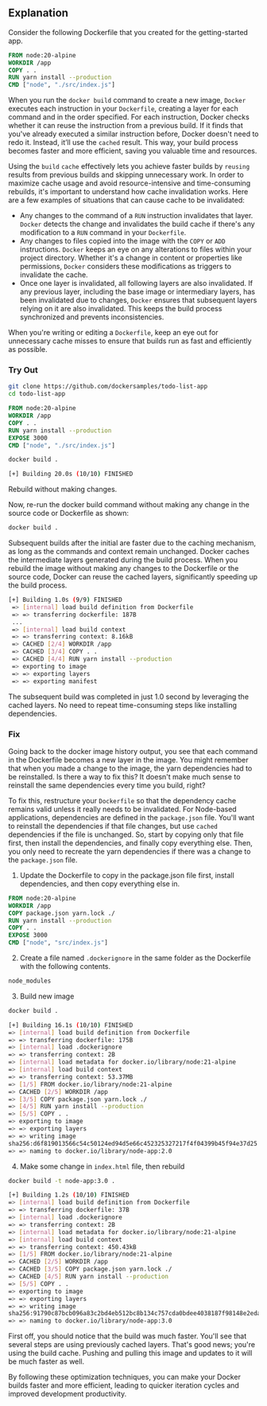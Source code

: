 ## Explanation
Consider the following Dockerfile that you created for the getting-started app.
```dockerfile
FROM node:20-alpine
WORKDIR /app
COPY . .
RUN yarn install --production
CMD ["node", "./src/index.js"]
```

When you run the `docker build` command to create a new image, `Docker` executes each instruction in your `Dockerfile`, creating a layer for each command and in the order specified. For each instruction, Docker checks whether it can reuse the instruction from a previous build. If it finds that you've already executed a similar instruction before, Docker doesn't need to redo it. Instead, it’ll use the `cached` result. This way, your build process becomes faster and more efficient, saving you valuable time and resources.

Using the `build` `cache` effectively lets you achieve faster builds by `reusing` results from previous builds and skipping unnecessary work. In order to maximize cache usage and avoid resource-intensive and time-consuming rebuilds, it's important to understand how cache invalidation works. Here are a few examples of situations that can cause cache to be invalidated:
- Any changes to the command of a `RUN` instruction invalidates that layer. `Docker` detects the change and invalidates the build cache if there's any modification to a `RUN` command in your `Dockerfile`.
- Any changes to files copied into the image with the `COPY` or `ADD` instructions. `Docker` keeps an eye on any alterations to files within your project directory. Whether it's a change in content or properties like permissions, `Docker` considers these modifications as triggers to invalidate the cache.
- Once one layer is invalidated, all following layers are also invalidated. If any previous layer, including the base image or intermediary layers, has been invalidated due to changes, `Docker` ensures that subsequent layers relying on it are also invalidated. This keeps the build process synchronized and prevents inconsistencies.

When you're writing or editing a `Dockerfile`, keep an eye out for unnecessary cache misses to ensure that builds run as fast and efficiently as possible.

### Try Out
```bash
git clone https://github.com/dockersamples/todo-list-app
cd todo-list-app
```
```dockerfile
FROM node:20-alpine
WORKDIR /app
COPY . .
RUN yarn install --production
EXPOSE 3000
CMD ["node", "./src/index.js"]
```
```bash
docker build .

[+] Building 20.0s (10/10) FINISHED
```

Rebuild without making changes.

Now, re-run the docker build command without making any change in the source code or Dockerfile as shown:
```bash
docker build .
```
Subsequent builds after the initial are faster due to the caching mechanism, as long as the commands and context remain unchanged. Docker caches the intermediate layers generated during the build process. When you rebuild the image without making any changes to the Dockerfile or the source code, Docker can reuse the cached layers, significantly speeding up the build process.
```bash
[+] Building 1.0s (9/9) FINISHED                                                                            docker:desktop-linux
 => [internal] load build definition from Dockerfile                                                                        0.0s
 => => transferring dockerfile: 187B                                                                                        0.0s
 ...
 => [internal] load build context                                                                                           0.0s
 => => transferring context: 8.16kB                                                                                         0.0s
 => CACHED [2/4] WORKDIR /app                                                                                               0.0s
 => CACHED [3/4] COPY . .                                                                                                   0.0s
 => CACHED [4/4] RUN yarn install --production                                                                              0.0s
 => exporting to image                                                                                                      0.0s
 => => exporting layers                                                                                                     0.0s
 => => exporting manifest
```
The subsequent build was completed in just 1.0 second by leveraging the cached layers. No need to repeat time-consuming steps like installing dependencies.

### Fix
Going back to the docker image history output, you see that each command in the Dockerfile becomes a new layer in the image. You might remember that when you made a change to the image, the yarn dependencies had to be reinstalled. Is there a way to fix this? It doesn't make much sense to reinstall the same dependencies every time you build, right?

To fix this, restructure your `Dockerfile` so that the dependency cache remains valid unless it really needs to be invalidated. For Node-based applications, dependencies are defined in the `package.json` file. You'll want to reinstall the dependencies if that file changes, but use `cached` dependencies if the file is unchanged. So, start by copying only that file first, then install the dependencies, and finally copy everything else. Then, you only need to recreate the yarn dependencies if there was a change to the `package.json` file.


1. Update the Dockerfile to copy in the package.json file first, install dependencies, and then copy everything else in.
```dockerfile
FROM node:20-alpine
WORKDIR /app
COPY package.json yarn.lock ./
RUN yarn install --production 
COPY . . 
EXPOSE 3000
CMD ["node", "src/index.js"]
```

2. Create a file named `.dockerignore` in the same folder as the Dockerfile with the following contents.
```bash
node_modules
```

3. Build new image
```bash
docker build .

[+] Building 16.1s (10/10) FINISHED
=> [internal] load build definition from Dockerfile                                               0.0s
=> => transferring dockerfile: 175B                                                               0.0s
=> [internal] load .dockerignore                                                                  0.0s
=> => transferring context: 2B                                                                    0.0s
=> [internal] load metadata for docker.io/library/node:21-alpine                                  0.0s
=> [internal] load build context                                                                  0.8s
=> => transferring context: 53.37MB                                                               0.8s
=> [1/5] FROM docker.io/library/node:21-alpine                                                    0.0s
=> CACHED [2/5] WORKDIR /app                                                                      0.0s
=> [3/5] COPY package.json yarn.lock ./                                                           0.2s
=> [4/5] RUN yarn install --production                                                           14.0s
=> [5/5] COPY . .                                                                                 0.5s
=> exporting to image                                                                             0.6s
=> => exporting layers                                                                            0.6s
=> => writing image     
sha256:d6f819013566c54c50124ed94d5e66c452325327217f4f04399b45f94e37d25        0.0s
=> => naming to docker.io/library/node-app:2.0                                                 0.0s
```

4. Make some change in `index.html` file, then rebuild
```bash 
docker build -t node-app:3.0 .

[+] Building 1.2s (10/10) FINISHED 
=> [internal] load build definition from Dockerfile                                               0.0s
=> => transferring dockerfile: 37B                                                                0.0s
=> [internal] load .dockerignore                                                                  0.0s
=> => transferring context: 2B                                                                    0.0s
=> [internal] load metadata for docker.io/library/node:21-alpine                                  0.0s 
=> [internal] load build context                                                                  0.2s
=> => transferring context: 450.43kB                                                              0.2s
=> [1/5] FROM docker.io/library/node:21-alpine                                                    0.0s
=> CACHED [2/5] WORKDIR /app                                                                      0.0s
=> CACHED [3/5] COPY package.json yarn.lock ./                                                    0.0s
=> CACHED [4/5] RUN yarn install --production                                                     0.0s
=> [5/5] COPY . .                                                                                 0.5s 
=> exporting to image                                                                             0.3s
=> => exporting layers                                                                            0.3s
=> => writing image     
sha256:91790c87bcb096a83c2bd4eb512bc8b134c757cda0bdee4038187f98148e2eda       0.0s
=> => naming to docker.io/library/node-app:3.0                                                 0.0s
```

First off, you should notice that the build was much faster. You'll see that several steps are using previously cached layers. That's good news; you're using the build cache. Pushing and pulling this image and updates to it will be much faster as well.

By following these optimization techniques, you can make your Docker builds faster and more efficient, leading to quicker iteration cycles and improved development productivity.